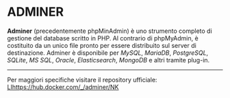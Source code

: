 # ADMINER
**Adminer** (precedentemente phpMinAdmin) è uno strumento completo di gestione del database scritto in PHP. Al contrario di phpMyAdmin, è costituito da un unico file pronto per essere distribuito sul server di destinazione. Adminer è disponibile per *MySQL*, *MariaDB*, *PostgreSQL*, *SQLite*, *MS SQL*, *Oracle*, *Elasticsearch*, *MongoDB* e altri tramite plug-in.


---
Per maggiori specifiche visitare il repository ufficiale:
[LIhttps://hub.docker.com/_/adminer/NK](https://hub.docker.com/_/adminer/)